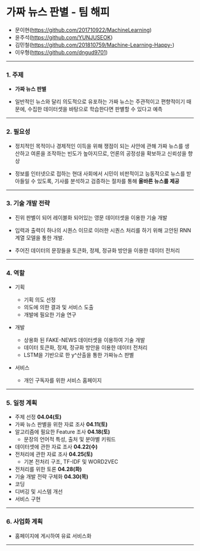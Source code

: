 
# 가짜 뉴스 판별 - 팀 해피
- 문이현(https://github.com/201710922/MachineLearning)
- 윤주석(https://github.com/YUNJUSEOK)
- 김민철(https://github.com/201810759/Machine-Learning-Happy-)
- 이우형(https://github.com/dngud9701)
 
---

### 1. 주제
- __가짜 뉴스 판별__

- 일반적인 뉴스와 달리 의도적으로 유포하는 가짜 뉴스는 주관적이고 편향적이기 때문에, 수집한 데이터셋을 바탕으로 학습한다면 판별할 수 있다고 예측

---

### 2. 필요성

- 정치적인 목적이나 경제적인 이득을 위해 쟁점이 되는 사안에 관해 가짜 뉴스를 생산하고 여론을 조작하는 빈도가 높아지므로, 언론의 공정성을 확보하고 신뢰성을 향상

- 정보를 인터넷으로 접하는 현대 사회에서 시민이 비판적이고 능동적으로 뉴스를 받아들일 수 있도록, 기사를 분석하고 검증하는 절차를 통해 __올바른 뉴스를 제공__

---

### 3. 기술 개발 전략

- 진위 판별이 되어 레이블화 되어있는 영문 데이터셋을 이용한 기술 개발

- 입력과 출력이 하나의 시퀀스 이므로 이러한 시퀀스 처리를 하기 위해 고안된 RNN 계열 모델을 통한 개발.

- 주어진 데이터의 문장들을 토큰화, 정제, 정규화 방안을 이용한 데이터 전처리

---

### 4. 역할

- 기획

  - 기획 의도 선정
  - 의도에 의한 결과 및 서비스 도출
  - 개발에 필요한 기술 연구

- 개발 
  - 상용화 된 FAKE-NEWS 데이터셋을 이용하여 기술 개발
  - 데이터 토큰화, 정제, 정규화 방안을 이용한 데이터 전처리
  - LSTM을 기반으로 한 y^산출을 통한 가짜뉴스 판별
 

- 서비스 
   - 개인 구독자를 위한 서비스 홈페이지

---

### 5. 일정 계획

- 주제 선정  __04.04(토)__
- 가짜 뉴스 판별을 위한 자료 조사  __04.11(토)__
- 알고리즘에 필요한 Feature 조사  __04.18(토)__
  - 문장의 언어적 특성, 출처 및 분야별 키워드
- 데이터셋에 관한 자료 조사  __04.22(수)__
- 전처리에 관한 자료 조사  __04.25(토)__
  - 기본 전처리 구조, TF-IDF 및 WORD2VEC
- 전처리를 위한 토론  __04.28(화)__
- 기술 개발 전략 구체화  __04.30(목)__
- 코딩
- 디버깅 및 시스템 개선
- 서비스 구현

---

### 6. 사업화 계획

- 홈페이지에 게시하여 유료 서비스화

---
